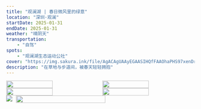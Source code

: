 ```yaml
---
title: "观澜湖 | 春日微风里的绿意"
location: "深圳·观澜"
startDate: 2025-01-31
endDate: 2025-01-31
weather: "晴阴天"
transportation:
    - "自驾"
spots:
    - "观澜湖生态运动公社"
cover: "https://img.sakura.ink/file/AgACAgUAAyEGAASIHQfFAAOhaPHS97xenDrjj605i_DKfoB23nYAAqkMaxtcs5BXPd3WH31Sh1UBAAMCAAN3AAM2BA.jpeg"
description: "在草地与步道间，被春天轻轻拥抱"
---
```




<div style="display: flex; gap: 10px;">
    <img src="https://img.sakura.ink/file/AgACAgUAAyEGAASIHQfFAAOjaPHTAAEgkGmnsc2Z4VoE0cX1deHTAAKrDGsbXLOQV0S92u9ffbybAQADAgADdwADNgQ.jpeg" style="flex: 1; width: 50%;">
    <img src="https://img.sakura.ink/file/AgACAgUAAyEGAASIHQfFAAOgaPHS9ueILkb-PGPqQyLqitYZSJ0AAqgMaxtcs5BXs8OenNcOEUcBAAMCAAN3AAM2BA.jpeg" style="flex: 1; width: 50%;">
</div>
<div style="display: flex; gap: 10px;">
    <img src="https://img.sakura.ink/file/AgACAgUAAyEGAASIHQfFAAOhaPHS97xenDrjj605i_DKfoB23nYAAqkMaxtcs5BXPd3WH31Sh1UBAAMCAAN3AAM2BA.jpeg" style="flex: 1; width: 50%;">
    <img src="https://img.sakura.ink/file/AgACAgUAAyEGAASIHQfFAAOiaPHS-P_kDUqBFfL19Ron8_wxOd4AAqoMaxtcs5BXMgVC4yJ1rH8BAAMCAAN3AAM2BA.jpeg" style="flex: 1; width: 50%;">
</div>
<div style="display: flex; gap: 10px;">
    <img src="https://img.sakura.ink/file/AgACAgUAAyEGAASIHQfFAAOeaPHS8GIlTt3QQZNQXm31tPQ81boAAqIMaxtcs5BXiCj4WenYUfEBAAMCAAN3AAM2BA.jpeg style="flex: 1; width: 50%;">
    <img src="" style="flex: 1; width: 50%;">
</div>




